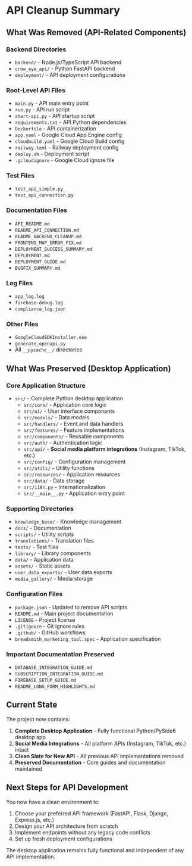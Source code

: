# API Cleanup Summary

## What Was Removed (API-Related Components)

### Backend Directories
- `backend/` - Node.js/TypeScript API backend
- `crow_eye_api/` - Python FastAPI backend
- `deployment/` - API deployment configurations

### Root-Level API Files
- `main.py` - API main entry point
- `run.py` - API run script
- `start-api.py` - API startup script
- `requirements.txt` - API Python dependencies
- `Dockerfile` - API containerization
- `app.yaml` - Google Cloud App Engine config
- `cloudbuild.yaml` - Google Cloud Build config
- `railway.toml` - Railway deployment config
- `deploy.sh` - Deployment script
- `.gcloudignore` - Google Cloud ignore file

### Test Files
- `test_api_simple.py`
- `test_api_connection.py`

### Documentation Files
- `API_README.md`
- `README_API_CONNECTION.md`
- `README_BACKEND_CLEANUP.md`
- `FRONTEND_MAP_ERROR_FIX.md`
- `DEPLOYMENT_SUCCESS_SUMMARY.md`
- `DEPLOYMENT.md`
- `DEPLOYMENT_GUIDE.md`
- `BUGFIX_SUMMARY.md`

### Log Files
- `app_log.log`
- `firebase-debug.log`
- `compliance_log.json`

### Other Files
- `GoogleCloudSDKInstaller.exe`
- `generate_openapi.py`
- All `__pycache__/` directories

## What Was Preserved (Desktop Application)

### Core Application Structure
- `src/` - Complete Python desktop application
  - `src/core/` - Application core logic
  - `src/ui/` - User interface components
  - `src/models/` - Data models
  - `src/handlers/` - Event and data handlers
  - `src/features/` - Feature implementations
  - `src/components/` - Reusable components
  - `src/auth/` - Authentication logic
  - `src/api/` - **Social media platform integrations** (Instagram, TikTok, etc.)
  - `src/config/` - Configuration management
  - `src/utils/` - Utility functions
  - `src/resources/` - Application resources
  - `src/data/` - Data storage
  - `src/i18n.py` - Internationalization
  - `src/__main__.py` - Application entry point

### Supporting Directories
- `knowledge_base/` - Knowledge management
- `docs/` - Documentation
- `scripts/` - Utility scripts
- `translations/` - Translation files
- `tests/` - Test files
- `library/` - Library components
- `data/` - Application data
- `assets/` - Static assets
- `user_data_exports/` - User data exports
- `media_gallery/` - Media storage

### Configuration Files
- `package.json` - Updated to remove API scripts
- `README.md` - Main project documentation
- `LICENSE` - Project license
- `.gitignore` - Git ignore rules
- `.github/` - GitHub workflows
- `breadsmith_marketing_tool.spec` - Application specification

### Important Documentation Preserved
- `DATABASE_INTEGRATION_GUIDE.md`
- `SUBSCRIPTION_INTEGRATION_GUIDE.md`
- `FIREBASE_SETUP_GUIDE.md`
- `README_LONG_FORM_HIGHLIGHTS.md`

## Current State

The project now contains:
1. **Complete Desktop Application** - Fully functional Python/PySide6 desktop app
2. **Social Media Integrations** - All platform APIs (Instagram, TikTok, etc.) intact
3. **Clean Slate for New API** - All previous API implementations removed
4. **Preserved Documentation** - Core guides and documentation maintained

## Next Steps for API Development

You now have a clean environment to:
1. Choose your preferred API framework (FastAPI, Flask, Django, Express.js, etc.)
2. Design your API architecture from scratch
3. Implement endpoints without any legacy code conflicts
4. Set up fresh deployment configurations

The desktop application remains fully functional and independent of any API implementation. 